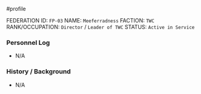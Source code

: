 #profile 

FEDERATION ID: `FP-03`
NAME: `Meeferradness`
FACTION: `TWC`
RANK/OCCUPATION: `Director` / `Leader of TWC`
STATUS: `Active in Service`

### Personnel Log
- N/A

### History / Background
- N/A
